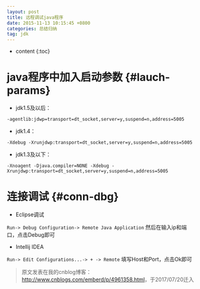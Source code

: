```yaml
---
layout: post
title: 远程调试java程序
date: 2015-11-13 10:15:45 +0800
categories: 总结归纳
tag: jdk
---
```


* content
{:toc}


# java程序中加入启动参数 {#lauch-params}
* jdk1.5及以后：

`-agentlib:jdwp=transport=dt_socket,server=y,suspend=n,address=5005`
* jdk1.4：

`-Xdebug -Xrunjdwp:transport=dt_socket,server=y,suspend=n,address=5005`
* jdk1.3及以下：

`-Xnoagent -Djava.compiler=NONE -Xdebug -Xrunjdwp:transport=dt_socket,server=y,suspend=n,address=5005`

# 连接调试 {#conn-dbg}

* Eclipse调试

`Run-> Debug Configuration-> Remote Java Application`
然后在输入ip和端口，点击Debug即可

* Intellij IDEA

`Run-> Edit Configurations...-> + -> Remote`
填写Host和Port，点击Ok即可

> 原文发表在我的cnblog博客：<http://www.cnblogs.com/emberd/p/4961358.html>，于2017/07/20迁入